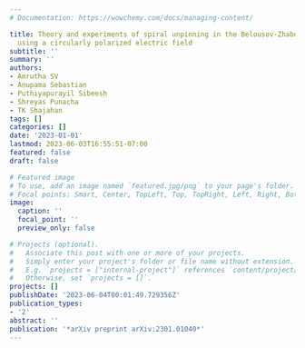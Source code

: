 ```yaml
---
# Documentation: https://wowchemy.com/docs/managing-content/

title: Theory and experiments of spiral unpinning in the Belousov-Zhabotinsky reaction
  using a circularly polarized electric field
subtitle: ''
summary: ''
authors:
- Amrutha SV
- Anupama Sebastian
- Puthiyapurayil Sibeesh
- Shreyas Punacha
- TK Shajahan
tags: []
categories: []
date: '2023-01-01'
lastmod: 2023-06-03T16:55:51-07:00
featured: false
draft: false

# Featured image
# To use, add an image named `featured.jpg/png` to your page's folder.
# Focal points: Smart, Center, TopLeft, Top, TopRight, Left, Right, BottomLeft, Bottom, BottomRight.
image:
  caption: ''
  focal_point: ''
  preview_only: false

# Projects (optional).
#   Associate this post with one or more of your projects.
#   Simply enter your project's folder or file name without extension.
#   E.g. `projects = ["internal-project"]` references `content/project/deep-learning/index.md`.
#   Otherwise, set `projects = []`.
projects: []
publishDate: '2023-06-04T00:01:49.729356Z'
publication_types:
- '2'
abstract: ''
publication: '*arXiv preprint arXiv:2301.01040*'
---
```

